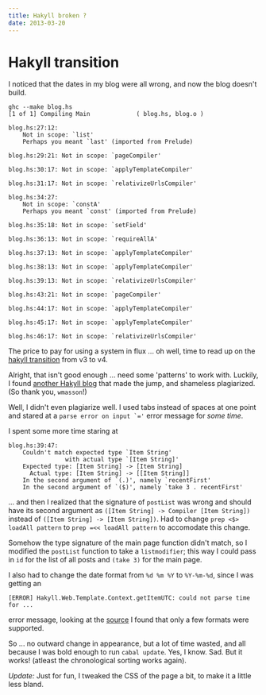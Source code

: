 ```yaml
---
title: Hakyll broken ?
date: 2013-03-20
---
```


Hakyll transition
=================

I noticed that the dates in my blog were all wrong, and now the blog
doesn't build.

```shell
ghc --make blog.hs
[1 of 1] Compiling Main             ( blog.hs, blog.o )

blog.hs:27:12:
    Not in scope: `list'
    Perhaps you meant `last' (imported from Prelude)

blog.hs:29:21: Not in scope: `pageCompiler'

blog.hs:30:17: Not in scope: `applyTemplateCompiler'

blog.hs:31:17: Not in scope: `relativizeUrlsCompiler'

blog.hs:34:27:
    Not in scope: `constA'
    Perhaps you meant `const' (imported from Prelude)

blog.hs:35:18: Not in scope: `setField'

blog.hs:36:13: Not in scope: `requireAllA'

blog.hs:37:13: Not in scope: `applyTemplateCompiler'

blog.hs:38:13: Not in scope: `applyTemplateCompiler'

blog.hs:39:13: Not in scope: `relativizeUrlsCompiler'

blog.hs:43:21: Not in scope: `pageCompiler'

blog.hs:44:17: Not in scope: `applyTemplateCompiler'

blog.hs:45:17: Not in scope: `applyTemplateCompiler'

blog.hs:46:17: Not in scope: `relativizeUrlsCompiler'
```

The price to pay for using a system in flux ... oh well, time to read up on
the [hakyll
transition](http://jaspervdj.be/hakyll/tutorials/04-compilers.html) from v3 to v4.

Alright, that isn't good enough ... need some 'patterns' to work with.
Luckily, I found [another Hakyll blog](http://wmasson.com/) that made the jump, and shameless
plagiarized. (So thank you, ```wmasson```!)

Well, I didn't even plagiarize well. I used tabs instead of spaces at one
point and stared at a ```parse error on input `='``` error message for
_some time_.

I spent some more time staring at

```
blog.hs:39:47:
    Couldn't match expected type `Item String'
                with actual type `[Item String]'
    Expected type: [Item String] -> [Item String]
      Actual type: [Item String] -> [[Item String]]
    In the second argument of `(.)', namely `recentFirst'
    In the second argument of `($)', namely `take 3 . recentFirst'
```

... and then I realized that the signature of ```postList``` was wrong and should have its second argument as ```([Item String] -> Compiler [Item String])``` instead of ```([Item String] -> [Item String])```.
Had to change ```prep <$> loadAll pattern``` to ```prep =<< loadAll pattern``` to accomodate this change.

Somehow the type signature of the main page function didn't match, so I modified the ```postList``` function to take a ```listmodifier```; this way I could pass in ```id``` for the list of all posts and ```(take 3)``` for the main page.

I also had to change the date format from ```%d %m %Y``` to ```%Y-%m-%d```, since I was getting an

```
[ERROR] Hakyll.Web.Template.Context.getItemUTC: could not parse time for ...
```

error message, looking at the [source](https://github.com/jaspervdj/hakyll/blob/master/src/Hakyll/Web/Template/Context.hs#L200) I found that only a few formats were supported.

So ... no outward change in appearance, but a lot of time wasted, and all because I was bold enough to run ```cabal update```.
Yes, I know. Sad.
But it works! (atleast the chronological sorting works again).

_Update:_ Just for fun, I tweaked the CSS of the page a bit, to make it a little less bland.

